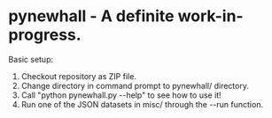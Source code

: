 # pynewhall - A definite work-in-progress.

Basic setup:

1. Checkout repository as ZIP file.
2. Change directory in command prompt to pynewhall/ directory.
3. Call "python pynewhall.py --help" to see how to use it!
4. Run one of the JSON datasets in misc/ through the --run function.
